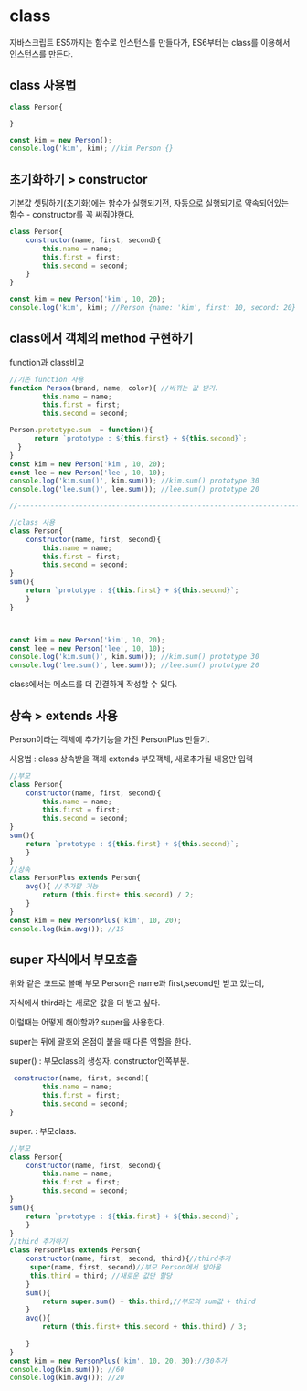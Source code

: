 # class

 자바스크립트 ES5까지는 함수로 인스턴스를 만들다가, ES6부터는 class를 이용해서 인스턴스를 만든다.



## class 사용법 


```js
class Person{

}

const kim = new Person();
console.log('kim', kim); //kim Person {}
```

## 초기화하기 > constructor
기본값 셋팅하기(초기화)에는 함수가 실행되기전, 자동으로 실행되기로 약속되어있는 함수 - constructor를 꼭 써줘야한다.
```js
class Person{
    constructor(name, first, second){ 
        this.name = name;
        this.first = first;
        this.second = second;
    }
}

const kim = new Person('kim', 10, 20);
console.log('kim', kim); //Person {name: 'kim', first: 10, second: 20}

```


## class에서 객체의 method 구현하기
function과 class비교 

```js
//기존 function 사용
function Person(brand, name, color){ //바뀌는 값 받기.
        this.name = name;
        this.first = first;
        this.second = second;

Person.prototype.sum  = function(){
      return `prototype : ${this.first} + ${this.second}`;
  }
}
const kim = new Person('kim', 10, 20);
const lee = new Person('lee', 10, 10);
console.log('kim.sum()', kim.sum()); //kim.sum() prototype 30
console.log('lee.sum()', lee.sum()); //lee.sum() prototype 20

//-----------------------------------------------------------------------

//class 사용
class Person{
    constructor(name, first, second){ 
        this.name = name;
        this.first = first;
        this.second = second;
}
sum(){
    return `prototype : ${this.first} + ${this.second}`;
    }
}



const kim = new Person('kim', 10, 20);
const lee = new Person('lee', 10, 10);
console.log('kim.sum()', kim.sum()); //kim.sum() prototype 30
console.log('lee.sum()', lee.sum()); //lee.sum() prototype 20

```
class에서는 메소드를 더 간결하게 작성할 수 있다.

## 상속 > extends 사용
Person이라는 객체에 추가기능을 가진 PersonPlus 만들기.

사용법 : class 상속받을 객체 extends 부모객체, 새로추가될 내용만 입력
```js
//부모
class Person{
    constructor(name, first, second){ 
        this.name = name;
        this.first = first;
        this.second = second;
}
sum(){
    return `prototype : ${this.first} + ${this.second}`;
    }
}
//상속
class PersonPlus extends Person{
    avg(){ //추가할 기능
        return (this.first+ this.second) / 2;
    }
}
const kim = new PersonPlus('kim', 10, 20);
console.log(kim.avg()); //15
```
## super 자식에서 부모호출

위와 같은 코드로 볼때 부모 Person은 name과 first,second만 받고 있는데, 

자식에서 third라는 새로운 값을 더 받고 싶다.

이럴때는 어떻게 해야할까? super을 사용한다.

super는 뒤에 괄호와 온점이 붙을 때 다른 역할을 한다.

super() : 부모class의 생성자. constructor안쪽부분.
```js
 constructor(name, first, second){ 
        this.name = name;
        this.first = first;
        this.second = second;
}
```
super. : 부모class.

```js
//부모
class Person{
    constructor(name, first, second){ 
        this.name = name;
        this.first = first;
        this.second = second;
}
sum(){
    return `prototype : ${this.first} + ${this.second}`;
    }
}
//third 추가하기
class PersonPlus extends Person{
    constructor(name, first, second, third){//third추가
     super(name, first, second)//부모 Person에서 받아옴
     this.third = third; //새로운 값만 할당
    }
    sum(){
        return super.sum() + this.third;//부모의 sum값 + third
    }
    avg(){ 
        return (this.first+ this.second + this.third) / 3;
    
    }
}
const kim = new PersonPlus('kim', 10, 20. 30);//30추가
console.log(kim.sum()); //60
console.log(kim.avg()); //20
```



